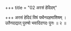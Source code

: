 +++
title = "02 अरसं हेदिदम्"

+++
अरसं हेदिदं विषं यथैनदहमाशिषम् ।  
उतैनदद्यात् पुरुषो भवादिदगदः पुनः ॥ २ ॥